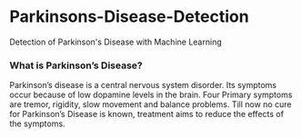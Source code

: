 # Parkinsons-Disease-Detection
Detection of Parkinson's Disease with Machine Learning


### What is Parkinson’s Disease?
Parkinson’s disease is a central nervous system disorder. Its symptoms occur because of low dopamine levels in the brain. Four Primary symptoms are tremor, rigidity, slow movement and balance problems. Till now no cure for Parkinson’s Disease is known, treatment aims to reduce the effects of the symptoms.
